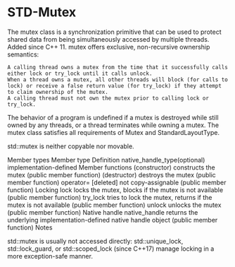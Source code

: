 # STD-Mutex
The mutex class is a synchronization primitive that can be used to protect shared data from being simultaneously accessed by multiple threads.  Added since C++ 11.
mutex offers exclusive, non-recursive ownership semantics:

    A calling thread owns a mutex from the time that it successfully calls either lock or try_lock until it calls unlock.
    When a thread owns a mutex, all other threads will block (for calls to lock) or receive a false return value (for try_lock) if they attempt to claim ownership of the mutex.
    A calling thread must not own the mutex prior to calling lock or try_lock. 

The behavior of a program is undefined if a mutex is destroyed while still owned by any threads, or a thread terminates while owning a mutex. The mutex class satisfies all requirements of Mutex and StandardLayoutType.

std::mutex is neither copyable nor movable. 

Member types
Member type 	Definition
native_handle_type(optional) 	implementation-defined
Member functions
(constructor)
	constructs the mutex
(public member function)
(destructor)
	destroys the mutex
(public member function)
operator=
[deleted]
	not copy-assignable
(public member function)
Locking
lock
	locks the mutex, blocks if the mutex is not available
(public member function)
try_lock
	tries to lock the mutex, returns if the mutex is not available
(public member function)
unlock
	unlocks the mutex
(public member function)
Native handle
native_handle
	returns the underlying implementation-defined native handle object
(public member function)
Notes

std::mutex is usually not accessed directly: std::unique_lock, std::lock_guard, or std::scoped_lock (since C++17) manage locking in a more exception-safe manner. 
